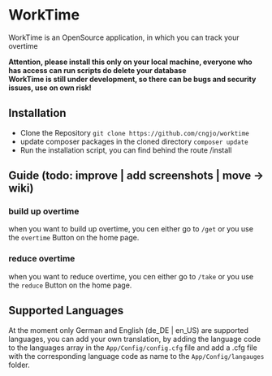 # WorkTime

WorkTime is an OpenSource application, in which you can track your overtime

**Attention, please install this only on your local machine, everyone who has access can run scripts do delete your database**  
**WorkTime is still under development, so there can be bugs and security issues, use on own risk!**

## Installation
- Clone the Repository ```git clone https://github.com/cngjo/worktime```
- update composer packages in the cloned directory ```composer update```
- Run the installation script, you can find behind the route /install

## Guide (todo: improve | add screenshots | move -> wiki)

### build up overtime
when you want to build up overtime, you cen either go to ```/get``` or you use the ```overtime```
Button on the home page.

### reduce overtime
when you want to reduce overtime, you cen either go to ```/take``` or you use the ```reduce```
Button on the home page.

## Supported Languages  
At the moment only German and English (de_DE | en_US) are supported languages, you can add your own 
translation, by adding the language code to the languages array in the ```App/Config/config.cfg``` file 
and add a .cfg file with the corresponding language code as name to the ```App/Config/langauges``` folder.

